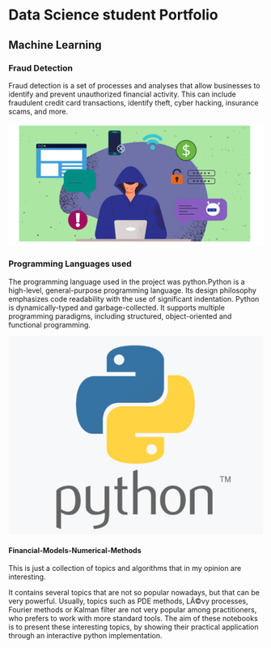 # Data Science student Portfolio

## Machine Learning

### Fraud Detection

Fraud detection is a set of processes and analyses that allow businesses to identify and prevent unauthorized financial activity. This can include fraudulent credit card transactions, identify theft, cyber hacking, insurance scams, and more.

![View on GitHub](https://github.com/ashudobhal/minimal/blob/f62bea25fd0863672fbec0182d9224ef64cc7614/assets/img/Fraud_Detection.png)

### Programming Languages used

The programming language used in the project was python.Python is a high-level, general-purpose programming language. Its design philosophy emphasizes code readability with the use of significant indentation. Python is dynamically-typed and garbage-collected. It supports multiple programming paradigms, including structured, object-oriented and functional programming.

![View on GitHub](https://github.com/ashudobhal/minimal/blob/f62bea25fd0863672fbec0182d9224ef64cc7614/assets/img/Python.png)

#### Financial-Models-Numerical-Methods


This is just a collection of topics and algorithms that in my opinion are interesting.

It contains several topics that are not so popular nowadays, but that can be very powerful. Usually, topics such as PDE methods, LÃ©vy processes, Fourier methods or Kalman filter are not very popular among practitioners, who prefers to work with more standard tools.
The aim of these notebooks is to present these interesting topics, by showing their practical application through an interactive python implementation.

